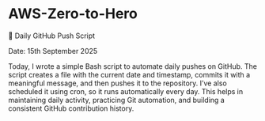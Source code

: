 # AWS-Zero-to-Hero


📌 Daily GitHub Push Script

Date: 15th September 2025

Today, I wrote a simple Bash script to automate daily pushes on GitHub. The script creates a file with the current date and timestamp, commits it with a meaningful message, and then pushes it to the repository. I’ve also scheduled it using cron, so it runs automatically every day. This helps in maintaining daily activity, practicing Git automation, and building a consistent GitHub contribution history.


